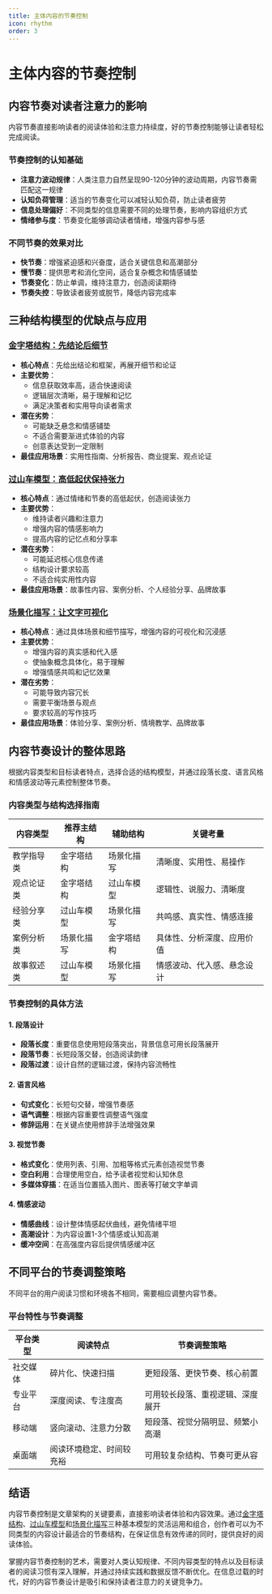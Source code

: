 ```yaml
---
title: 主体内容的节奏控制
icon: rhythm
order: 3
---
```


# 主体内容的节奏控制

## 内容节奏对读者注意力的影响

内容节奏直接影响读者的阅读体验和注意力持续度，好的节奏控制能够让读者轻松完成阅读。

### 节奏控制的认知基础
- **注意力波动规律**：人类注意力自然呈现90-120分钟的波动周期，内容节奏需匹配这一规律
- **认知负荷管理**：适当的节奏变化可以减轻认知负荷，防止读者疲劳
- **信息处理偏好**：不同类型的信息需要不同的处理节奏，影响内容组织方式
- **情绪参与度**：节奏变化能够调动读者情绪，增强内容参与感

### 不同节奏的效果对比
- **快节奏**：增强紧迫感和兴奋度，适合关键信息和高潮部分
- **慢节奏**：提供思考和消化空间，适合复杂概念和情感铺垫
- **节奏变化**：防止单调，维持注意力，创造阅读期待
- **节奏失控**：导致读者疲劳或脱节，降低内容完成率

## 三种结构模型的优缺点与应用

### [金字塔结构：先结论后细节](./金字塔结构先结论后细节.md)
- **核心特点**：先给出结论和框架，再展开细节和论证
- **主要优势**：
  - 信息获取效率高，适合快速阅读
  - 逻辑层次清晰，易于理解和记忆
  - 满足决策者和实用导向读者需求
- **潜在劣势**：
  - 可能缺乏悬念和情感铺垫
  - 不适合需要渐进式体验的内容
  - 创意表达受到一定限制
- **最佳应用场景**：实用性指南、分析报告、商业提案、观点论证

### [过山车模型：高低起伏保持张力](./过山车模型高低起伏保持张力.md)
- **核心特点**：通过情绪和节奏的高低起伏，创造阅读张力
- **主要优势**：
  - 维持读者兴趣和注意力
  - 增强内容的情感影响力
  - 提高内容的记忆点和分享率
- **潜在劣势**：
  - 可能延迟核心信息传递
  - 结构设计要求较高
  - 不适合纯实用性内容
- **最佳应用场景**：故事性内容、案例分析、个人经验分享、品牌故事

### [场景化描写：让文字可视化](./场景化描写让文字可视化.md)
- **核心特点**：通过具体场景和细节描写，增强内容的可视化和沉浸感
- **主要优势**：
  - 增强内容的真实感和代入感
  - 使抽象概念具体化，易于理解
  - 增强情感共鸣和记忆效果
- **潜在劣势**：
  - 可能导致内容冗长
  - 需要平衡场景与观点
  - 要求较高的写作技巧
- **最佳应用场景**：体验分享、案例分析、情境教学、品牌故事

## 内容节奏设计的整体思路

根据内容类型和目标读者特点，选择合适的结构模型，并通过段落长度、语言风格和情感波动等元素控制整体节奏。

### 内容类型与结构选择指南

| 内容类型 | 推荐主结构 | 辅助结构 | 关键考量 |
|---------|-----------|---------|---------|
| 教学指导类 | 金字塔结构 | 场景化描写 | 清晰度、实用性、易操作 |
| 观点论证类 | 金字塔结构 | 过山车模型 | 逻辑性、说服力、清晰度 |
| 经验分享类 | 过山车模型 | 场景化描写 | 共鸣感、真实性、情感连接 |
| 案例分析类 | 场景化描写 | 金字塔结构 | 具体性、分析深度、应用价值 |
| 故事叙述类 | 过山车模型 | 场景化描写 | 情感波动、代入感、悬念设计 |

### 节奏控制的具体方法

#### 1. 段落设计
- **段落长度**：重要信息使用短段落突出，背景信息可用长段落展开
- **段落节奏**：长短段落交替，创造阅读韵律
- **段落过渡**：设计自然的逻辑过渡，保持内容流畅性

#### 2. 语言风格
- **句式变化**：长短句交替，增强节奏感
- **语气调整**：根据内容重要性调整语气强度
- **修辞运用**：在关键点使用修辞手法增强效果

#### 3. 视觉节奏
- **格式变化**：使用列表、引用、加粗等格式元素创造视觉节奏
- **空白利用**：合理使用空白，给予读者视觉和认知休息
- **多媒体穿插**：在适当位置插入图片、图表等打破文字单调

#### 4. 情感波动
- **情感曲线**：设计整体情感起伏曲线，避免情绪平坦
- **高潮设计**：为内容设置1-3个情感或认知高潮
- **缓冲空间**：在高强度内容后提供情感缓冲区

## 不同平台的节奏调整策略

不同平台的用户阅读习惯和环境各不相同，需要相应调整内容节奏。

### 平台特性与节奏调整

| 平台类型 | 阅读特点 | 节奏调整策略 |
|---------|---------|------------|
| 社交媒体 | 碎片化、快速扫描 | 更短段落、更快节奏、核心前置 |
| 专业平台 | 深度阅读、专注度高 | 可用较长段落、重视逻辑、深度展开 |
| 移动端 | 竖向滚动、注意力分散 | 短段落、视觉分隔明显、频繁小高潮 |
| 桌面端 | 阅读环境稳定、时间较充裕 | 可用较复杂结构、节奏可更从容 |

## 结语

内容节奏控制是文章架构的关键要素，直接影响读者体验和内容效果。通过[金字塔结构](./金字塔结构先结论后细节.md)、[过山车模型](./过山车模型高低起伏保持张力.md)和[场景化描写](./场景化描写让文字可视化.md)三种基本模型的灵活运用和组合，创作者可以为不同类型的内容设计最适合的节奏结构，在保证信息有效传递的同时，提供良好的阅读体验。

掌握内容节奏控制的艺术，需要对人类认知规律、不同内容类型的特点以及目标读者的阅读习惯有深入理解，并通过持续实践和数据反馈不断优化。在信息过载的时代，好的内容节奏设计是吸引和保持读者注意力的关键竞争力。